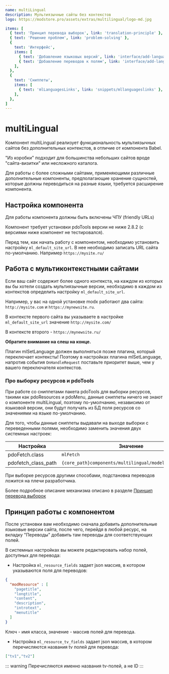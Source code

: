 ```yaml
---
name: multiLingual
description: Мультиязычные сайты без контекстов
logo: https://modstore.pro/assets/extras/multilingual/logo-md.jpg

items: [
  { text: 'Принцип перевода выборок', link: 'translation-principle' },
  { text: 'Решение проблем', link: 'problem-solving' },
  {
    text: 'Интерфейс',
    items: [
      { text: 'Добавление языковых версий', link: 'interface/add-language' },
      { text: 'Добавление переводов к полям', link: 'interface/add-language-field' },
    ],
  },
  {
    text: 'Сниппеты',
    items: [
      { text: 'mlLanguagesLinks', link: 'snippets/mllanguageslinks' },
    ],
  },
]
---
```

# multiLingual

Компонент multiLingual реализует функциональность мультиязычных сайтов без дополнительных контекстов, в отличие от компонента Babel.

"Из коробки" подходит для большинства небольших сайтов вроде "сайта-визитки" или несложного каталога.

Для работы с более сложными сайтами, применяющими различные дополнительные компоненты, предполагающие хранение сущностей, которые должны переводиться на разные языки, требуется расширение компонента.

## Настройка компонента

Для работы компонента должны быть включены ЧПУ (friendly URLs)

Компонент требует установки pdoTools версии не ниже 2.8.2 (с версиями ниже компонент не тестировался).

Перед тем, как начать работу с компонентом, необходимо установить настройку `ml_default_site_url`.
В нее необходимо записать URL сайта по-умолчанию. Например `https://mysite.ru/`

## Работа с мультиконтекстными сайтами

Если ваш сайт содержит более одного контекста, на каждом из которых вы бы хотели создать мультиязычные версии, необходимо в каждом из контекстов определить настройку `ml_default_site_url`.

Например, у вас на одной установке modx работают два сайта: `http://mysite.com` и `https://mynewsite.ru`.

В контексте первого сайта вы указываете в настройке `ml_default_site_url` значение `http://mysite.com/`

В контексте второго - `https://mynewsite.ru/`

**Обратите внимание на слеш на конце.**

Плагин mlSetLanguage должен выполняться позже плагина, который переключает контексты! Поэтому в настройках плагина mlSetLanguage, напротив события `OnHandleRequest` поставьте приоритет выше, чем у вашего переключателя контекстов.

### Про выборку ресурсов и pdoTools

При работе со сниппетами пакета pdoTools для выборки ресурсов, такими как pdoResources и pdoMenu, данные сниппеты ничего не знают о компоненте multiLingual, поэтому по-умолчанию, независимо от языковой версии, они будут получать из БД поля ресурсов со значениями на языке по-умолчанию.

Для того, чтобы данные сниппеты выдавали на выходе выборки с переведенными полями, необходимо заменить значения двух системных настроек:

| Настройка           | Значение                                                 |
| ------------------- | -------------------------------------------------------- |
| pdoFetch.class      | `mlFetch`                                                |
| pdofetch_class_path | `{core_path}components/multilingual/model/multilingual/` |

При выборке ресурсов другими способами, подстановка переводов ложится на плечи разработчика.

Более подробное описание механизма описано в разделе [Принцип перевода выборок][1]

## Принцип работы с компонентом

После установки вам необходимо сначала добавить дополнительные языковые версии сайта, после чего, перейдя в любой ресурс, на вкладку
"Переводы" добавить там переводы для соответствующих полей.

В системных настройках вы можете редактировать набор полей, доступных для перевода:

* Настройка `ml_resource_fields` задает json массив, в котором указываются поля для переводов:

```json
{
  "modResource" : [
    "pagetitle",
    "longtitle",
    "content",
    "description",
    "introtext",
    "menutitle"
  ]
}
```

Ключ - имя класса, значение - массив полей для перевода.

- Настройка `ml_resource_tv_fields` задает json массив, в котором перечисляются названия tv полей для перевода:

```json
["tv1","tv2"]
```

::: warning
Перечисляются именно названия tv-полей, а не ID
:::

[1]:/components/multilingual/translation-principle
